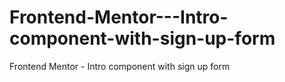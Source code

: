 # Frontend-Mentor---Intro-component-with-sign-up-form
Frontend Mentor - Intro component with sign up form
